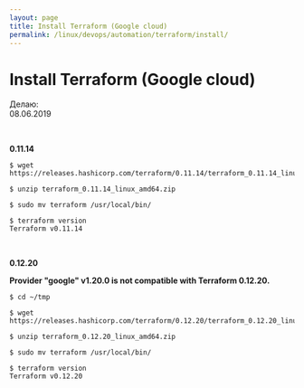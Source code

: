 ```yaml
---
layout: page
title: Install Terraform (Google cloud)
permalink: /linux/devops/automation/terraform/install/
---
```


# Install Terraform (Google cloud)

Делаю:  
08.06.2019


<br/>

**0.11.14**

    $ wget https://releases.hashicorp.com/terraform/0.11.14/terraform_0.11.14_linux_amd64.zip

    $ unzip terraform_0.11.14_linux_amd64.zip

    $ sudo mv terraform /usr/local/bin/

    $ terraform version
    Terraform v0.11.14


<br/>

**0.12.20**

**Provider "google" v1.20.0 is not compatible with Terraform 0.12.20.**

    $ cd ~/tmp

    $ wget https://releases.hashicorp.com/terraform/0.12.20/terraform_0.12.20_linux_amd64.zip

    $ unzip terraform_0.12.20_linux_amd64.zip

    $ sudo mv terraform /usr/local/bin/

    $ terraform version
    Terraform v0.12.20
